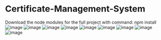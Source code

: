 ﻿# Certificate-Management-System


Download the node modules for the full project
with command: npm install
![image](https://github.com/rinki-das/Certificate-Management-System/assets/101658911/ab6de141-137f-4561-a35a-aca8f821f0c3)
![image](https://github.com/rinki-das/Certificate-Management-System/assets/101658911/be12895e-c6c0-4fd8-93da-51e74c74827c)
![image](https://github.com/rinki-das/Certificate-Management-System/assets/101658911/6ca014e9-9731-4a41-bd03-5d2b2841c57b)
![image](https://github.com/rinki-das/Certificate-Management-System/assets/101658911/aca126e9-4be6-4610-8083-024e586e4ef8)
![image](https://github.com/rinki-das/Certificate-Management-System/assets/101658911/8656cb90-1a63-4a3d-930d-594ef484466d)
![image](https://github.com/rinki-das/Certificate-Management-System/assets/101658911/92dec271-a041-4622-bfec-902865112618)
![image](https://github.com/rinki-das/Certificate-Management-System/assets/101658911/839ae49e-ea04-4741-987e-0a83a8a15819)
![image](https://github.com/rinki-das/Certificate-Management-System/assets/101658911/81cd60e8-0a43-4fe3-9c61-3e99b38aa534)
![image](https://github.com/rinki-das/Certificate-Management-System/assets/101658911/fd90f973-bdef-4c5e-9c28-4cc967df449a)














